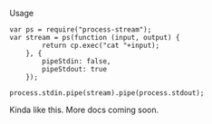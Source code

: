 Usage

    var ps = require("process-stream");
    var stream = ps(function (input, output) {
            return cp.exec("cat "+input);
        }, {
            pipeStdin: false,
            pipeStdout: true
        });

    process.stdin.pipe(stream).pipe(process.stdout);

Kinda like this.
More docs coming soon.